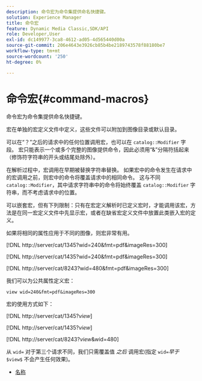 ```yaml
---
description: 命令宏为命令集提供命名快捷键。
solution: Experience Manager
title: 命令宏
feature: Dynamic Media Classic,SDK/API
role: Developer,User
exl-id: dc149977-3ca8-4612-ad05-4d565440d00a
source-git-commit: 206e4643e3926cb85b4be2189743578f88180be7
workflow-type: tm+mt
source-wordcount: '250'
ht-degree: 0%

---
```


# 命令宏{#command-macros}

命令宏为命令集提供命名快捷键。

宏在单独的宏定义文件中定义，这些文件可以附加到图像目录或默认目录。

可以在“？”之后的请求中的任何位置调用宏，也可以在 `catalog::Modifier` 字段。 宏只能表示一个或多个完整的图像提供命令，因此必须用“&amp;”分隔符括起来（修饰符字符串的开头或结尾处除外）。

在解析过程中，宏调用在早期被替换字符串替换。 如果宏中的命令发生在请求中的宏调用之前，则宏中的命令将覆盖请求中的相同命令。 这与不同 `catalog::Modifier`，其中请求字符串中的命令将始终覆盖 `catalog::Modifier` 字符串，而不考虑请求中的位置。

可以嵌套宏，但有下列限制：只有在宏定义解析时已定义宏时，才能调用该宏，方法是在同一宏定义文件中先显示宏，或者在缺省宏定义文件中放置此类嵌入宏的定义。

如果将相同的属性应用于不同的图像，则宏非常有用。

[!DNL http://server/cat/1345?wid=240&fmt=pdf&imageRes=300]

[!DNL http://server/cat/1435?wid=240&fmt=pdf&imageRes=300]

[!DNL http://server/cat/8243?wid=480&fmt=pdf&imageRes=300]

我们可以为公共属性定义宏：

`view wid=240&fmt=pdf&imageRes=300`

宏的使用方式如下：

[!DNL http://server/cat/1345?$view$]

[!DNL http://server/cat/1435?$view$]

[!DNL http://server/cat/8243?$view$&wid=480]

从 `wid=` 对于第三个请求不同，我们只需覆盖值 *之后* 调用宏(指定 `wid=`*早于* `$view$` 不会产生任何效果)。

+ [名称](r-name.md)
